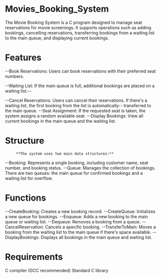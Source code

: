 # Movies_Booking_System

The Movie Booking System is a C program designed to manage seat reservations for movie screenings. It supports operations such as adding bookings, cancelling reservations, transferring bookings from a waiting list to the main queue, and displaying current bookings.


# Features
--Book Reservations: Users can book reservations with their preferred seat numbers.


--Waiting List: If the main queue is full, additional bookings are placed on a waiting list.--

--Cancel Reservations: Users can cancel their reservations. If there's a waiting list, the first booking from the list is automatically-- transferred to the main queue.
--Seat Assignment: If the requested seat is taken, the system assigns a random available seat.
--Display Bookings: View all current bookings in the main queue and the waiting list.


# Structure
         **The system uses two main data structures:**
--Booking: Represents a single booking, including customer name, seat number, and booking status.
--Queue: Manages the collection of bookings. There are two queues: the main queue for confirmed bookings and a waiting list for overflow.


# Functions

--CreateBooking: Creates a new booking record.
--CreateQueue: Initializes a new queue for bookings.
--Enqueue: Adds a new booking to the main queue or waiting list.
--Dequeue: Removes a booking from a queue.
--CancelReservation: Cancels a specific booking.
--TransferToMain: Moves a booking from the waiting list to the main queue if there's space available.
--DisplayBookings: Displays all bookings in the main queue and waiting list.


# Requirements
C compiler (GCC recommended)
Standard C library

